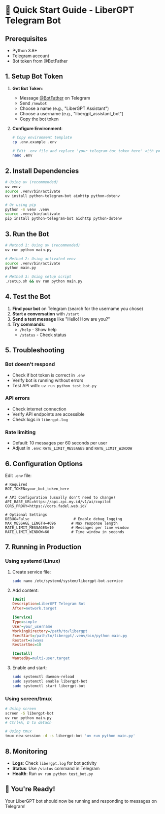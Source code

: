 # 🚀 Quick Start Guide - LiberGPT Telegram Bot

## Prerequisites
- Python 3.8+
- Telegram account
- Bot token from @BotFather

## 1. Setup Bot Token

1. **Get Bot Token**:
   - Message [@BotFather](https://t.me/botfather) on Telegram
   - Send `/newbot`
   - Choose a name (e.g., "LiberGPT Assistant")
   - Choose a username (e.g., "libergpt_assistant_bot")
   - Copy the bot token

2. **Configure Environment**:
   ```bash
   # Copy environment template
   cp .env.example .env
   
   # Edit .env file and replace 'your_telegram_bot_token_here' with your actual token
   nano .env
   ```

## 2. Install Dependencies

```bash
# Using uv (recommended)
uv venv
source .venv/bin/activate
uv install python-telegram-bot aiohttp python-dotenv

# Or using pip
python -m venv .venv
source .venv/bin/activate
pip install python-telegram-bot aiohttp python-dotenv
```

## 3. Run the Bot

```bash
# Method 1: Using uv (recommended)
uv run python main.py

# Method 2: Using activated venv
source .venv/bin/activate
python main.py

# Method 3: Using setup script
./setup.sh && uv run python main.py
```

## 4. Test the Bot

1. **Find your bot** on Telegram (search for the username you chose)
2. **Start a conversation** with `/start`
3. **Send a test message** like "Hello! How are you?"
4. **Try commands**:
   - `/help` - Show help
   - `/status` - Check status

## 5. Troubleshooting

### Bot doesn't respond
- Check if bot token is correct in `.env`
- Verify bot is running without errors
- Test API with: `uv run python test_bot.py`

### API errors
- Check internet connection
- Verify API endpoints are accessible
- Check logs in `libergpt.log`

### Rate limiting
- Default: 10 messages per 60 seconds per user
- Adjust in `.env`: `RATE_LIMIT_MESSAGES` and `RATE_LIMIT_WINDOW`

## 6. Configuration Options

Edit `.env` file:

```env
# Required
BOT_TOKEN=your_bot_token_here

# API Configuration (usually don't need to change)
API_BASE_URL=https://api.zpi.my.id/v1/ai/copilot
CORS_PROXY=https://cors.fadel.web.id/

# Optional Settings
DEBUG=False                    # Enable debug logging
MAX_MESSAGE_LENGTH=4096       # Max response length
RATE_LIMIT_MESSAGES=10        # Messages per time window
RATE_LIMIT_WINDOW=60          # Time window in seconds
```

## 7. Running in Production

### Using systemd (Linux)

1. Create service file:
   ```bash
   sudo nano /etc/systemd/system/libergpt-bot.service
   ```

2. Add content:
   ```ini
   [Unit]
   Description=LiberGPT Telegram Bot
   After=network.target

   [Service]
   Type=simple
   User=your_username
   WorkingDirectory=/path/to/libergpt
   ExecStart=/path/to/libergpt/.venv/bin/python main.py
   Restart=always
   RestartSec=10

   [Install]
   WantedBy=multi-user.target
   ```

3. Enable and start:
   ```bash
   sudo systemctl daemon-reload
   sudo systemctl enable libergpt-bot
   sudo systemctl start libergpt-bot
   ```

### Using screen/tmux

```bash
# Using screen
screen -S libergpt-bot
uv run python main.py
# Ctrl+A, D to detach

# Using tmux
tmux new-session -d -s libergpt-bot 'uv run python main.py'
```

## 8. Monitoring

- **Logs**: Check `libergpt.log` for bot activity
- **Status**: Use `/status` command in Telegram
- **Health**: Run `uv run python test_bot.py`

## 🎉 You're Ready!

Your LiberGPT bot should now be running and responding to messages on Telegram!
